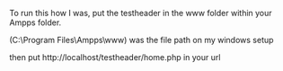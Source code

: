 To run this how I was, put the testheader in the www folder within your Ampps folder.

(C:\Program Files\Ampps\www) was the file path on my windows setup

then put http://localhost/testheader/home.php in your url